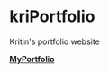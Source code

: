 # kriPortfolio
Kritin's portfolio website

[**MyPortfolio**]([url](https://kritinvenugopal.github.io/MyPortfolio/))

